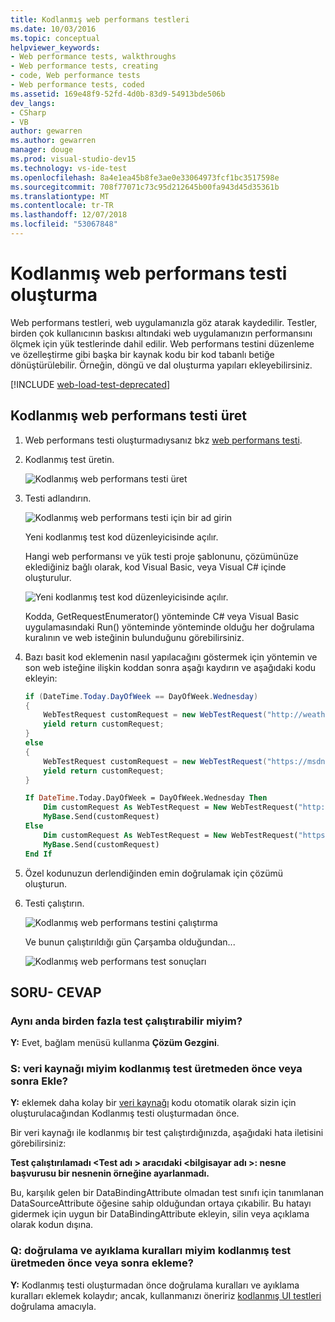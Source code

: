 ```yaml
---
title: Kodlanmış web performans testleri
ms.date: 10/03/2016
ms.topic: conceptual
helpviewer_keywords:
- Web performance tests, walkthroughs
- Web performance tests, creating
- code, Web performance tests
- Web performance tests, coded
ms.assetid: 169e48f9-52fd-4d0b-83d9-54913bde506b
dev_langs:
- CSharp
- VB
author: gewarren
ms.author: gewarren
manager: douge
ms.prod: visual-studio-dev15
ms.technology: vs-ide-test
ms.openlocfilehash: 8a4e1ea45b8fe3ae0e33064973fcf1bc3517598e
ms.sourcegitcommit: 708f77071c73c95d212645b00fa943d45d35361b
ms.translationtype: MT
ms.contentlocale: tr-TR
ms.lasthandoff: 12/07/2018
ms.locfileid: "53067848"
---
```

# <a name="generate-and-run-a-coded-web-performance-test"></a>Kodlanmış web performans testi oluşturma

Web performans testleri, web uygulamanızla göz atarak kaydedilir. Testler, birden çok kullanıcının baskısı altındaki web uygulamanızın performansını ölçmek için yük testlerinde dahil edilir. Web performans testini düzenleme ve özelleştirme gibi başka bir kaynak kodu bir kod tabanlı betiğe dönüştürülebilir. Örneğin, döngü ve dal oluşturma yapıları ekleyebilirsiniz.

[!INCLUDE [web-load-test-deprecated](includes/web-load-test-deprecated.md)]

## <a name="generate-a-coded-web-performance-test"></a>Kodlanmış web performans testi üret

1.  Web performans testi oluşturmadıysanız bkz [web performans testi](/azure/devops/test/load-test/run-performance-tests-app-before-release#create-a-web-performance-and-load-test-project?view=vsts).

2.  Kodlanmış test üretin.

     ![Kodlanmış web performans testi üret](../test/media/web_test_coded_generate.png)

3.  Testi adlandırın.

     ![Kodlanmış web performans testi için bir ad girin](../test/media/web_test_coded_generate_nametest.png)

     Yeni kodlanmış test kod düzenleyicisinde açılır.

     Hangi web performansı ve yük testi proje şablonunu, çözümünüze eklediğiniz bağlı olarak, kod Visual Basic, veya Visual C# içinde oluşturulur.

     ![Yeni kodlanmış test kod düzenleyicisinde açılır.](../test/media/web_test_coded_generate_opencodeeditor.png)

     Kodda, GetRequestEnumerator() yönteminde C# veya Visual Basic uygulamasındaki Run() yönteminde yönteminde olduğu her doğrulama kuralının ve web isteğinin bulunduğunu görebilirsiniz.

4.  Bazı basit kod eklemenin nasıl yapılacağını göstermek için yöntemin ve son web isteğine ilişkin koddan sonra aşağı kaydırın ve aşağıdaki kodu ekleyin:

    ```c#
    if (DateTime.Today.DayOfWeek == DayOfWeek.Wednesday)
    {
        WebTestRequest customRequest = new WebTestRequest("http://weather.msn.com/");
        yield return customRequest;
    }
    else
    {
        WebTestRequest customRequest = new WebTestRequest("https://msdn.microsoft.com/");
        yield return customRequest;
    }
    ```

    ```vb
    If DateTime.Today.DayOfWeek = DayOfWeek.Wednesday Then
        Dim customRequest As WebTestRequest = New WebTestRequest("http://weather.msn.com/")
        MyBase.Send(customRequest)
    Else
        Dim customRequest As WebTestRequest = New WebTestRequest("https://msdn.microsoft.com/")
        MyBase.Send(customRequest)
    End If
    ```

5.  Özel kodunuzun derlendiğinden emin doğrulamak için çözümü oluşturun.

6.  Testi çalıştırın.

     ![Kodlanmış web performans testini çalıştırma](../test/media/web_test_coded_generate_run.png)

     Ve bunun çalıştırıldığı gün Çarşamba olduğundan...

     ![Kodlanmış web performans test sonuçları](../test/media/web_test_coded_generate_results.png)

## <a name="qa"></a>SORU- CEVAP

### <a name="q-can-i-run-more-than-one-test-at-a-time"></a>Aynı anda birden fazla test çalıştırabilir miyim?
 **Y:** Evet, bağlam menüsü kullanma **Çözüm Gezgini**.

### <a name="q-should-i-add-a-data-source-before-or-after-i-generate-a-coded-test"></a>S: veri kaynağı miyim kodlanmış test üretmeden önce veya sonra Ekle?
 **Y:** eklemek daha kolay bir [veri kaynağı](../test/add-a-data-source-to-a-web-performance-test.md) kodu otomatik olarak sizin için oluşturulacağından Kodlanmış testi oluşturmadan önce.

 Bir veri kaynağı ile kodlanmış bir test çalıştırdığınızda, aşağıdaki hata iletisini görebilirsiniz:

 **Test çalıştırılamadı \<Test adı > aracıdaki \<bilgisayar adı >: nesne başvurusu bir nesnenin örneğine ayarlanmadı.**

 Bu, karşılık gelen bir DataBindingAttribute olmadan test sınıfı için tanımlanan DataSourceAttribute öğesine sahip olduğundan ortaya çıkabilir. Bu hatayı gidermek için uygun bir DataBindingAttribute ekleyin, silin veya açıklama olarak kodun dışına.

### <a name="q-should-i-add-validation-and-extraction-rules-before-or-after-i-generate-a-coded-test"></a>Q: doğrulama ve ayıklama kuralları miyim kodlanmış test üretmeden önce veya sonra ekleme?
 **Y:** Kodlanmış testi oluşturmadan önce doğrulama kuralları ve ayıklama kuralları eklemek kolaydır; ancak, kullanmanızı öneririz [kodlanmış UI testleri](../test/use-ui-automation-to-test-your-code.md) doğrulama amacıyla.